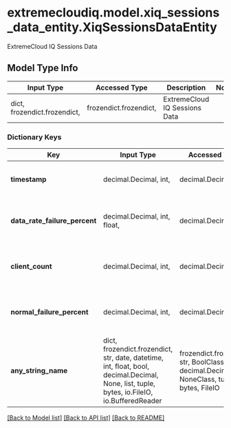 # extremecloudiq.model.xiq_sessions_data_entity.XiqSessionsDataEntity

ExtremeCloud IQ Sessions Data

## Model Type Info
Input Type | Accessed Type | Description | Notes
------------ | ------------- | ------------- | -------------
dict, frozendict.frozendict,  | frozendict.frozendict,  | ExtremeCloud IQ Sessions Data | 

### Dictionary Keys
Key | Input Type | Accessed Type | Description | Notes
------------ | ------------- | ------------- | ------------- | -------------
**timestamp** | decimal.Decimal, int,  | decimal.Decimal,  | The timestamp | value must be a 64 bit integer
**data_rate_failure_percent** | decimal.Decimal, int, float,  | decimal.Decimal,  | The data rate failure percent  | [optional] value must be a 64 bit float
**client_count** | decimal.Decimal, int,  | decimal.Decimal,  | The client count | [optional] value must be a 32 bit integer
**normal_failure_percent** | decimal.Decimal, int,  | decimal.Decimal,  | The normal failure percent | [optional] value must be a 32 bit integer
**any_string_name** | dict, frozendict.frozendict, str, date, datetime, int, float, bool, decimal.Decimal, None, list, tuple, bytes, io.FileIO, io.BufferedReader | frozendict.frozendict, str, BoolClass, decimal.Decimal, NoneClass, tuple, bytes, FileIO | any string name can be used but the value must be the correct type | [optional]

[[Back to Model list]](../../README.md#documentation-for-models) [[Back to API list]](../../README.md#documentation-for-api-endpoints) [[Back to README]](../../README.md)


